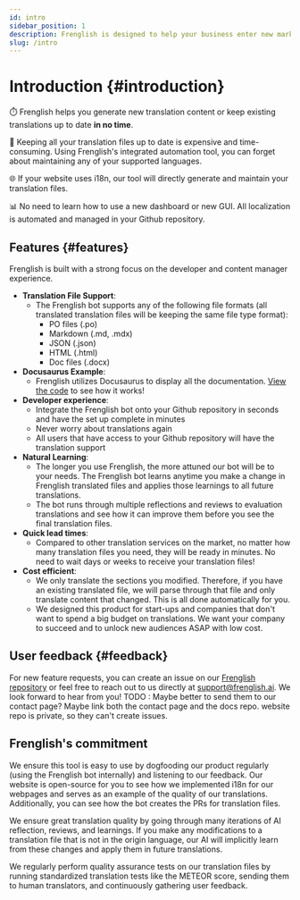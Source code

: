 ```yaml
---
id: intro
sidebar_position: 1
description: Frenglish is designed to help your business enter new markets quickly with automated translations.
slug: /intro
---
```


# Introduction {#introduction}

⏱️ Frenglish helps you generate new translation content or keep existing translations up to date **in no time**.

💸 Keeping all your translation files up to date is expensive and time-consuming. Using Frenglish's integrated automation tool, you can forget about maintaining any of your supported languages. 

🌐 If your website uses i18n, our tool will directly generate and maintain your translation files.

📊 No need to learn how to use a new dashboard or new GUI. All localization is automated and managed in your Github repository.

## Features {#features}

Frenglish is built with a strong focus on the developer and content manager experience.

- **Translation File Support**:
  - The Frenglish bot supports any of the following file formats (all translated translation files will be keeping the same file type format):
    - PO files (.po)
    - Markdown (.md, .mdx)
    - JSON (.json)
    - HTML (.html)
    - Doc files (.docx)
- **Docusaurus Example**:
  - Frenglish utilizes Docusaurus to display all the documentation. [View the code](https://github.com/Frenglish/frenglish-docs) to see how it works!
- **Developer experience**:
  - Integrate the Frenglish bot onto your Github repository in seconds and have the set up complete in minutes
  - Never worry about translations again
  - All users that have access to your Github repository will have the translation support
- **Natural Learning**:
  - The longer you use Frenglish, the more attuned our bot will be to your needs. The Frenglish bot learns anytime you make a change in Frenglish translated files and applies those learnings to all future translations.
  - The bot runs through multiple reflections and reviews to evaluation translations and see how it can improve them before you see the final translation files.
- **Quick lead times**:
  - Compared to other translation services on the market, no matter how many translation files you need, they will be ready in minutes. No need to wait days or weeks to receive your translation files!
- **Cost efficient**:
  - We only translate the sections you modified. Therefore, if you have an existing translated file, we will parse through that file and only translate content that changed. This is all done automatically for you.
  - We designed this product for start-ups and companies that don't want to spend a big budget on translations. We want your company to succeed and to unlock new audiences ASAP with low cost.

## User feedback {#feedback}

For new feature requests, you can create an issue on our [Frenglish repository](https://github.com/viv-cheung/frenglish-website-vite) or feel free to reach out to us directly at support@frenglish.ai. We look forward to hear from you!  TODO : Maybe better to send them to our contact page? Maybe link both the contact page and the docs repo. website repo is private, so they can't create issues.

## Frenglish's commitment

We ensure this tool is easy to use by dogfooding our product regularly (using the Frenglish bot internally) and listening to our feedback. Our website is open-source for you to see how we implemented i18n for our webpages and serves as an example of the quality of our translations. Additionally, you can see how the bot creates the PRs for translation files.

We ensure great translation quality by going through many iterations of AI reflection, reviews, and learnings. If you make any modifications to a translation file that is not in the origin language, our AI will implicitly learn from these changes and apply them in future translations.

We regularly perform quality assurance tests on our translation files by running standardized translation tests like the METEOR score, sending them to human translators, and continuously gathering user feedback.
